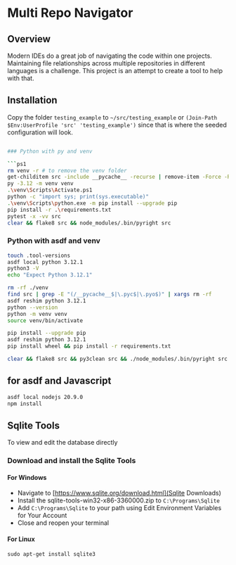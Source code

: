 # Multi Repo Navigator

## Overview

Modern IDEs do a great job of navigating the code within one projects.  Maintaining file relationships across multiple repositories in different languages is a challenge.  This project is an attempt to create a tool to help with that.

## Installation

Copy the folder `testing_example` to `~/src/testing_example` or `(Join-Path $Env:UserProfile 'src' 'testing_example')` since that is where the seeded configuration will look.

```sh

### Python with py and venv

```ps1
rm venv -r # to remove the venv folder
get-childitem src -include __pycache__ -recurse | remove-item -Force -Recurse
py -3.12 -m venv venv 
.\venv\Scripts\Activate.ps1
python -c "import sys; print(sys.executable)"
.\venv\Scripts\python.exe -m pip install --upgrade pip
pip install -r .\requirements.txt
pytest -x -vv src
clear && flake8 src && node_modules/.bin/pyright src
```

### Python with asdf and venv

```sh
touch .tool-versions
asdf local python 3.12.1
python3 -V
echo "Expect Python 3.12.1"

rm -rf ./venv
find src | grep -E "(/__pycache__$|\.pyc$|\.pyo$)" | xargs rm -rf
asdf reshim python 3.12.1
python --version
python -m venv venv
source venv/bin/activate

pip install --upgrade pip
asdf reshim python 3.12.1
pip install wheel && pip install -r requirements.txt

clear && flake8 src && py3clean src && ./node_modules/.bin/pyright src
```

## for asdf and Javascript

```sh
asdf local nodejs 20.9.0
npm install
```

## Sqlite Tools

To view and edit the database directly

### Download and install the Sqlite Tools

#### For Windows

- Navigate to [https://www.sqlite.org/download.html](Sqlite Downloads)
- Install the sqlite-tools-win32-x86-3360000.zip to `C:\Programs\Sqlite`
- Add `C:\Programs\Sqlite` to your path using Edit Environment Variables for Your Account
- Close and reopen your terminal

#### For Linux

`sudo apt-get install sqlite3`

